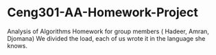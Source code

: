 # Ceng301-AA-Homework-Project
Analysis of Algorithms Homework for group members ( Hadeer, Amran, Djomana)
We divided the load, each of us wrote it in the language she knows. 
